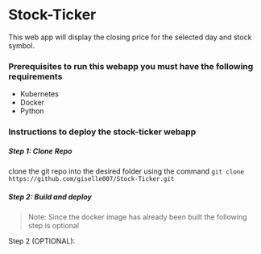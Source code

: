 # Stock-Ticker
This web app will display the closing price for the selected day and stock symbol. 


### Prerequisites to run this webapp you must have the following requirements
- Kubernetes
- Docker
- Python

### Instructions to deploy the stock-ticker webapp
##### Step 1: Clone Repo

clone the git repo into the desired folder using the command ``git clone https://github.com/giselle007/Stock-Ticker.git``

##### Step 2: Build and deploy

>Note: Since the docker image has already been built the following step is optional

Step 2 (OPTIONAL):
